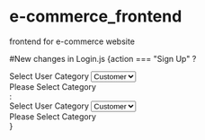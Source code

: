 # e-commerce_frontend
frontend for e-commerce website

#New changes in Login.js
{action === "Sign Up" 
                        ? 
                        <div className='form-group was-validated mb-2'>
                        <label htmlFor="select-category">Select User Category</label>
                        <select 
                            className="mb-3 d-flex align-items-center justify-content-center" 
                            name="user-category" 
                            id="user-category"
                            required
                        >
                            <option value="Customer">Customer</option>
                            <option value="Seller">Seller</option>
                        </select>
                        <div className="invalid-feedback">
                            Please Select Category
                        </div>
                        </div> 
                        : 
                        <div className='form-group was-validated mb-2'>
                        <label htmlFor="select-category">Select User Category</label>
                        <select 
                            className="mb-3 d-flex align-items-center justify-content-center" 
                            name="user-category" 
                            id="user-category"
                            required
                        >
                            <option value="Customer">Customer</option>
                            <option value="Admin">Admin</option>
                            <option value="Seller">Seller</option>
                        </select>
                        <div className="invalid-feedback">
                            Please Select Category
                        </div>
                    </div>
                    }
